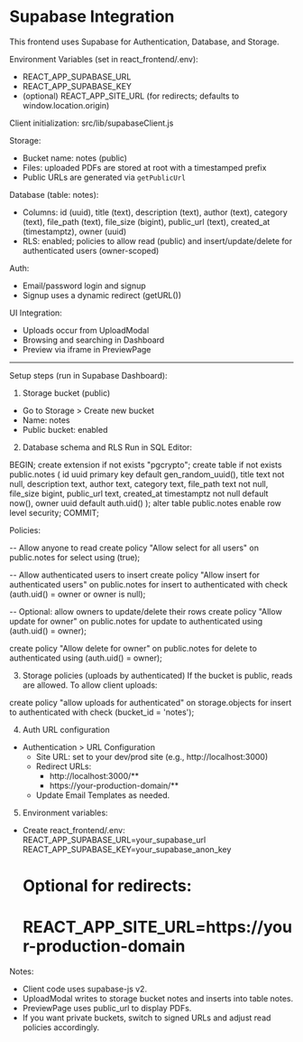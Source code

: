 # Supabase Integration

This frontend uses Supabase for Authentication, Database, and Storage.

Environment Variables (set in react_frontend/.env):
- REACT_APP_SUPABASE_URL
- REACT_APP_SUPABASE_KEY
- (optional) REACT_APP_SITE_URL (for redirects; defaults to window.location.origin)

Client initialization: src/lib/supabaseClient.js

Storage:
- Bucket name: notes (public)
- Files: uploaded PDFs are stored at root with a timestamped prefix
- Public URLs are generated via `getPublicUrl`

Database (table: notes):
- Columns: id (uuid), title (text), description (text), author (text), category (text), file_path (text), file_size (bigint), public_url (text), created_at (timestamptz), owner (uuid)
- RLS: enabled; policies to allow read (public) and insert/update/delete for authenticated users (owner-scoped)

Auth:
- Email/password login and signup
- Signup uses a dynamic redirect (getURL())

UI Integration:
- Uploads occur from UploadModal
- Browsing and searching in Dashboard
- Preview via iframe in PreviewPage

--- 

Setup steps (run in Supabase Dashboard):

1) Storage bucket (public)
- Go to Storage > Create new bucket
- Name: notes
- Public bucket: enabled

2) Database schema and RLS
Run in SQL Editor:

BEGIN;
create extension if not exists "pgcrypto";
create table if not exists public.notes (
  id uuid primary key default gen_random_uuid(),
  title text not null,
  description text,
  author text,
  category text,
  file_path text not null,
  file_size bigint,
  public_url text,
  created_at timestamptz not null default now(),
  owner uuid default auth.uid()
);
alter table public.notes enable row level security;
COMMIT;

Policies:

-- Allow anyone to read
create policy "Allow select for all users"
on public.notes
for select
using (true);

-- Allow authenticated users to insert
create policy "Allow insert for authenticated users"
on public.notes
for insert
to authenticated
with check (auth.uid() = owner or owner is null);

-- Optional: allow owners to update/delete their rows
create policy "Allow update for owner"
on public.notes
for update
to authenticated
using (auth.uid() = owner);

create policy "Allow delete for owner"
on public.notes
for delete
to authenticated
using (auth.uid() = owner);

3) Storage policies (uploads by authenticated)
If the bucket is public, reads are allowed. To allow client uploads:

create policy "allow uploads for authenticated"
on storage.objects for insert
to authenticated
with check (bucket_id = 'notes');

4) Auth URL configuration
- Authentication > URL Configuration
  - Site URL: set to your dev/prod site (e.g., http://localhost:3000)
  - Redirect URLs: 
    * http://localhost:3000/**
    * https://your-production-domain/**
  - Update Email Templates as needed.

5) Environment variables:
- Create react_frontend/.env:
  REACT_APP_SUPABASE_URL=your_supabase_url
  REACT_APP_SUPABASE_KEY=your_supabase_anon_key
  # Optional for redirects:
  # REACT_APP_SITE_URL=https://your-production-domain

Notes:
- Client code uses supabase-js v2.
- UploadModal writes to storage bucket notes and inserts into table notes.
- PreviewPage uses public_url to display PDFs.
- If you want private buckets, switch to signed URLs and adjust read policies accordingly.
